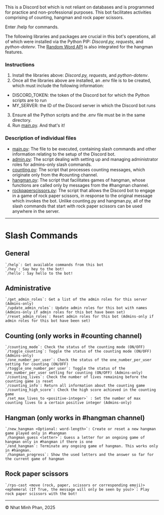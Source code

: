 This is a Discord bot which is not reliant on databases and is programmed for practice and non-professional purposes.
This bot facilitates activities comprising of counting, hangman and rock paper scissors.

Enter /help for commands.

The following libraries and packages are crucial in this bot's operations, all of which were installed via the Python PIP:
_Discord.py, requests,_ and _python-dotenv_. The [Random Word API](https://random-word-api.herokuapp.com/home) is also integrated for the hangman features.

### Instructions
1. Install the libraries above: _Discord.py, requests,_ and _python-dotenv_.
2. Once all the libraries above are installed, an .env file is to be created, which must include the following information:
- DISCORD_TOKEN: the token of the Discord bot for which the Python scripts are to run
- MY_SERVER: the ID of the Discord server in which the Discord bot runs
3. Ensure all the Python scripts and the .env file must be in the same directory.
4. Run [main.py](https://github.com/NhatMinhPhan/Discord_Bot_for_Recreation/blob/db637f08f70c37aaed770f3d2eb3de232d29d254/main.py). And that's it!

### Description of individual files
- [main.py](https://github.com/NhatMinhPhan/Discord_Bot_for_Recreation/blob/db637f08f70c37aaed770f3d2eb3de232d29d254/main.py): The file to be executed, containing slash commands and other information relating to the setup of the Discord bot.
- [admin.py](https://github.com/NhatMinhPhan/Discord_Bot_for_Recreation/blob/db637f08f70c37aaed770f3d2eb3de232d29d254/admin.py): The script dealing with setting up and managing administrator roles for admins-only slash commands.
- [counting.py](https://github.com/NhatMinhPhan/Discord_Bot_for_Recreation/blob/db637f08f70c37aaed770f3d2eb3de232d29d254/counting.py): The script that processes counting messages, which originate only from the #counting channel.
- [hangman.py](https://github.com/NhatMinhPhan/Discord_Bot_for_Recreation/blob/db637f08f70c37aaed770f3d2eb3de232d29d254/hangman.py): The script that facilitates games of hangman, whose functions are called only by messages from the #hangman channel.
- [rockpaperscissors.py](https://github.com/NhatMinhPhan/Discord_Bot_for_Recreation/blob/db637f08f70c37aaed770f3d2eb3de232d29d254/rockpaperscissors.py): The script that allows the Discord bot to engage in a game of rock paper scissors, in response to the original message which invokes the bot. Unlike counting.py and hangman.py, all of the slash commands that start with rock paper scissors can be used anywhere in the server.

__________________________________________________________________________________________
# Slash Commands
## General
    `/help`: Get available commands from this bot
    `/hey`: Say hey to the bot!
    `/hello`: Say hello to the bot!
    
## Administrative
    `/get_admin_roles`: Get a list of the admin roles for this server (Admins-only)
    `/update_admin_roles`: Update admin roles for this bot with names (Admins-only if admin roles for this bot have been set)
    `/reset_admin_roles`: Reset admin roles for this bot (Admins-only if admin roles for this bot have been set)
    
## Counting (only works in #counting channel)
    `/counting_mode`: Check the status of the counting mode (ON/OFF)
    `/toggle_counting`: Toggle the status of the counting mode (ON/OFF) (Admins-only)
    `/one_number_per_user`: Check the status of the one_number_per_user setting for counting (ON/OFF)
    `/toggle_one_number_per_user`: Toggle the status of the one_number_per_user setting for counting (ON/OFF) (Admins-only)
    `/counting_lives`: Check the number of lives remaining before the counting game is reset
    `/counting_info`: Return all information about the counting game
    `/counting_high_score`: Check the high score achieved in the counting game
    `/set_max_lives_to <positive-integer>` : Set the number of max counting lives to a certain positive integer (Admins-only)
    
## Hangman (only works in #hangman channel)
    `/new_hangman <Optional: word-length>`: Create or reset a new hangman game played only in #hangman
    `/hangman_guess <letter>`: Guess a letter for an ongoing game of hangman only in #hangman if there is one
    `/end_hangman`: Terminate any ongoing game of hangman. This works only in #hangman.
    `/hangman_progress`: Show the used letters and the answer so far for the current game of hangman
    
## Rock paper scissors
    `/rps-cast <move (rock, paper, scissors or corresponding emoji)> <ephemeral (If True, the message will only be seen by you)>`: Play rock paper scissors with the bot!
__________________________________________________________________________________________
© Nhat Minh Phan, 2025
